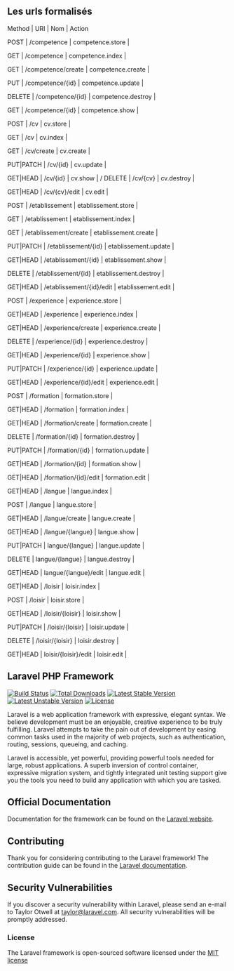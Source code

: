 
## Les urls formalisés


Method    | URI                   | Nom                  	| Action

POST      | /competence           | competence.store     	| 

GET       | /competence           | competence.index     	| 

GET       | /competence/create    | competence.create    	| 

PUT		  | /competence/{id}      | competence.update      	| 

DELETE    | /competence/{id}      | competence.destroy    	| 

GET 	  | /competence/{id}      | competence.show       	| 

POST      | /cv                   | cv.store              	| 

GET		  | /cv                   | cv.index              	| 

GET       | /cv/create            | cv.create             	| 

PUT|PATCH | /cv/{id}              | cv.update             	| 

GET|HEAD  | /cv/{id}              | cv.show               	| 
/
DELETE    | /cv/{cv}              | cv.destroy            | 

GET|HEAD  | /cv/{cv}/edit         | cv.edit               | 

POST      | /etablissement        | etablissement.store   | 

GET		  | /etablissement        		| etablissement.index   | 

GET		  | /etablissement/create 		| etablissement.create  | 

PUT|PATCH | /etablissement/{id}   		| etablissement.update  | 

GET|HEAD  | /etablissement/{id}   		| etablissement.show    | 

DELETE    | /etablissement/{id}    		| etablissement.destroy | 

GET|HEAD  | /etablissement/{id}/edit 	| etablissement.edit    | 

POST      | /experience                 | experience.store      | 

GET|HEAD  | /experience                 | experience.index      | 

GET|HEAD  | /experience/create          | experience.create     | 

DELETE    | /experience/{id}            | experience.destroy    | 

GET|HEAD  | /experience/{id}            | experience.show       | 

PUT|PATCH | /experience/{id}            | experience.update     | 

GET|HEAD  | /experience/{id}/edit       | experience.edit       | 

POST      | /formation                  | formation.store       | 

GET|HEAD  | /formation                  | formation.index       |

GET|HEAD  | /formation/create           | formation.create      |

DELETE    | /formation/{id}             | formation.destroy    | 

PUT|PATCH | /formation/{id}             | formation.update      | 

GET|HEAD  | /formation/{id}             | formation.show        | 

GET|HEAD  | /formation/{id}/edit        | formation.edit        |

GET|HEAD  | /langue                     | langue.index          | 

POST      | /langue                     | langue.store          | 

GET|HEAD  | /langue/create              | langue.create         | 

GET|HEAD  | /langue/{langue}            | langue.show           | 

PUT|PATCH | langue/{langue}             | langue.update         | 

DELETE    | langue/{langue}             | langue.destroy        | 

GET|HEAD  | langue/{langue}/edit        | langue.edit           | 

GET|HEAD  | /loisir                     | loisir.index          | 

POST      | /loisir                     | loisir.store          | 

GET|HEAD  | /loisir/{loisir}            | loisir.show           | 

PUT|PATCH | /loisir/{loisir}            | loisir.update         | 

DELETE    | /loisir/{loisir}            | loisir.destroy        | 

GET|HEAD  | loisir/{loisir}/edit        | loisir.edit           | 

<!-- ## les routes

	Method		   	URL		     							Action
									
   	GET			   	/cv           							Liste des cv
   
   	GET		 		/cv/{id}            					Recupere le cv de l'id {id}
 
 	GET   			/cv/create      						Pour obtenir le formulaire de création d'un cv

	POST     		/cv/create     							Pour créer un cv 

	POST     		/cv/delete      						Pour supprimer un cv

	POST     		/cv/edit 								Pour modifier un cv

	GET				/cv/edit/{id}   						Pour obtenir le formulaire de modification d'un cv

	GET				/cv/etudiant/{id}   					liste des cvs d'un etudiant

	GET|HEAD 		/cv/formation        					listes des formations d'un cv

	POST    	    /cv/formation/create 					créer une formation pour un cv

	GET				/cv/formation/create 					obtenir le formulaire de création d'une formation

	POST  			/cv/formation/delete 					delete-formation

	POST     		/cv/formation/edit 						edit-formation  

	GET				/cv/formation/edit/{id} 				edit-formation  

	GET				/cv/formation/etablissement/{id} 		formations-etablissement

	GET				/cv/formation/{id}               		show-formation/  

	GET				/etablissement                   		etablissement  

	POST    		/etablissement/create 					create-etab 

	GET|HEAD 		/etablissement/create            		create-etab 

	POST     		/etablissement/delete        			delete-etab 

	POST     		/etablissement/edit 					edit-etab 

	GET|HEAD		/etablissement/edit/{id}         		edit-etab 

	GET|HEAD 		/etablissement/{id}              		show-etab

	GET|HEAD 		/etudiant                        		liste des etudiants     

	POST   			/etudiant/create                 		formulaire de création d'un etudiant

	GET				/etudiant/create                    	create-etudiant 

	POST     		/etudiant/delete  						delete-etudiant 

	POST    		/etudiant/edit          				edit-etudiant 

	GET 			/etudiant/edit/{id}              		formulaire de modification d'un etudiant

	GET				/etudiant/filiere/{id}           		listes des étudiants d'une filière 

	GET			 	/etudiant/{id}                   		Obténir un étudiant 
 -->
## Laravel PHP Framework

[![Build Status](https://travis-ci.org/laravel/framework.svg)](https://travis-ci.org/laravel/framework)
[![Total Downloads](https://poser.pugx.org/laravel/framework/d/total.svg)](https://packagist.org/packages/laravel/framework)
[![Latest Stable Version](https://poser.pugx.org/laravel/framework/v/stable.svg)](https://packagist.org/packages/laravel/framework)
[![Latest Unstable Version](https://poser.pugx.org/laravel/framework/v/unstable.svg)](https://packagist.org/packages/laravel/framework)
[![License](https://poser.pugx.org/laravel/framework/license.svg)](https://packagist.org/packages/laravel/framework)

Laravel is a web application framework with expressive, elegant syntax. We believe development must be an enjoyable, creative experience to be truly fulfilling. Laravel attempts to take the pain out of development by easing common tasks used in the majority of web projects, such as authentication, routing, sessions, queueing, and caching.

Laravel is accessible, yet powerful, providing powerful tools needed for large, robust applications. A superb inversion of control container, expressive migration system, and tightly integrated unit testing support give you the tools you need to build any application with which you are tasked.

## Official Documentation

Documentation for the framework can be found on the [Laravel website](http://laravel.com/docs).

## Contributing

Thank you for considering contributing to the Laravel framework! The contribution guide can be found in the [Laravel documentation](http://laravel.com/docs/contributions).

## Security Vulnerabilities

If you discover a security vulnerability within Laravel, please send an e-mail to Taylor Otwell at taylor@laravel.com. All security vulnerabilities will be promptly addressed.

### License

The Laravel framework is open-sourced software licensed under the [MIT license](http://opensource.org/licenses/MIT)
